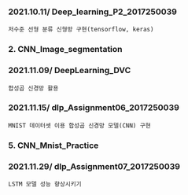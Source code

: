 ### 2021.10.11/ Deep_learning_P2_2017250039

    저수준 선형 분류 신형망 구현(tensorflow, keras)
    
### 2. CNN_Image_segmentation

### 2021.11.09/ DeepLearning_DVC

    합성곱 신경망 활용

### 2021.11.15/ dlp_Assignment06_2017250039

    MNIST 데이터셋 이용 합성곱 신경망 모델(CNN) 구현

### 5. CNN_Mnist_Practice

### 2021.11.29/ dlp_Assignment07_2017250039

    LSTM 모델 성능 향상시키기
